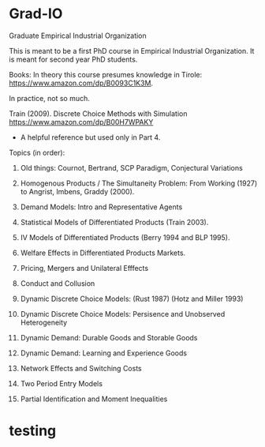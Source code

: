 # Grad-IO 
Graduate Empirical Industrial Organization

This is meant to be a first PhD course in Empirical Industrial Organization.
It is meant for second year PhD students.

Books:
In theory this course presumes knowledge in Tirole: https://www.amazon.com/dp/B0093C1K3M.

In practice, not so much.

Train (2009). Discrete Choice Methods with Simulation https://www.amazon.com/dp/B00H7WPAKY
- A helpful reference but used only in Part 4.

Topics (in order):

1. Old things: Cournot, Bertrand, SCP Paradigm, Conjectural Variations

2. Homogenous Products / The Simultaneity Problem: From Working (1927) to Angrist, Imbens, Graddy (2000).

3. Demand Models: Intro and Representative Agents

4. Statistical Models of Differentiated Products (Train 2003).

5. IV Models of Differentiated Products (Berry 1994 and BLP 1995).

6. Welfare Effects in Differentiated Products Markets.

7. Pricing, Mergers and Unilateral Efffects

8. Conduct and Collusion

9. Dynamic Discrete Choice Models: (Rust 1987) (Hotz and Miller 1993)

10. Dynamic Discrete Choice Models: Persisence and Unobserved Heterogeneity

11. Dynamic Demand: Durable Goods and Storable Goods

12. Dynamic Demand: Learning and Experience Goods

13. Network Effects and Switching Costs

14. Two Period Entry Models

15. Partial Identification and Moment Inequalities

# testing












